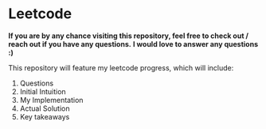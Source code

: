 # Leetcode

**If you are by any chance visiting this repository, feel free to check out / reach out if you have any questions.**
**I would love to answer any questions :)**

This repository will feature my leetcode progress, which will include:
1. Questions
2. Initial Intuition
3. My Implementation
4. Actual Solution
5. Key takeaways

